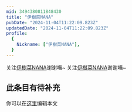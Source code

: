 ```yaml
---
mid: 3494380811848430
title: "伊樹菜NANA"
pubDate: "2024-11-04T11:22:09.823Z"
updatedDate: "2024-11-04T11:22:09.823Z"
profile:
  {
    Nickname: ["伊樹菜NANA"],
  }
---
```


关注[伊樹菜NANA](https://space.bilibili.com/3494380811848430)谢谢喵~ 关注[伊樹菜NANA](https://space.bilibili.com/3494380811848430)谢谢喵~

## 此条目有待补充
你可以在[这里](https://github.com/Yuhanawa/VTuber.ICU-Content/edit/master/v/伊樹菜NANA/index.md)编辑本文
